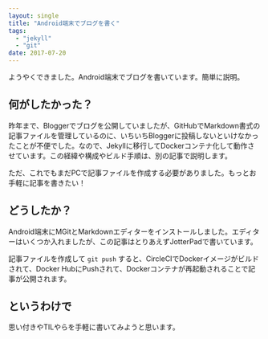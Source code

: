 ```yaml
---
layout: single
title: "Android端末でブログを書く"
tags:
  - "jekyll"
  - "git"
date: 2017-07-20
---
```


ようやくできました。Android端末でブログを書いています。簡単に説明。

## 何がしたかった？

昨年まで、Bloggerでブログを公開していましたが、GitHubでMarkdown書式の記事ファイルを管理しているのに、いちいちBloggerに投稿しないといけなかったことが不便でした。なので、Jekyllに移行してDockerコンテナ化して動作させています。この経緯や構成やビルド手順は、別の記事で説明します。

ただ、これでもまだPCで記事ファイルを作成する必要がありました。もっとお手軽に記事を書きたい！

## どうしたか？

Android端末にMGitとMarkdownエディターをインストールしました。エディターはいくつか入れましたが、この記事はとりあえずJotterPadで書いています。

記事ファイルを作成して `git push` すると、CircleCIでDockerイメージがビルドされて、Docker HubにPushされて、Dockerコンテナが再起動されることで記事が公開されます。

## というわけで

思い付きやTILやらを手軽に書いてみようと思います。
